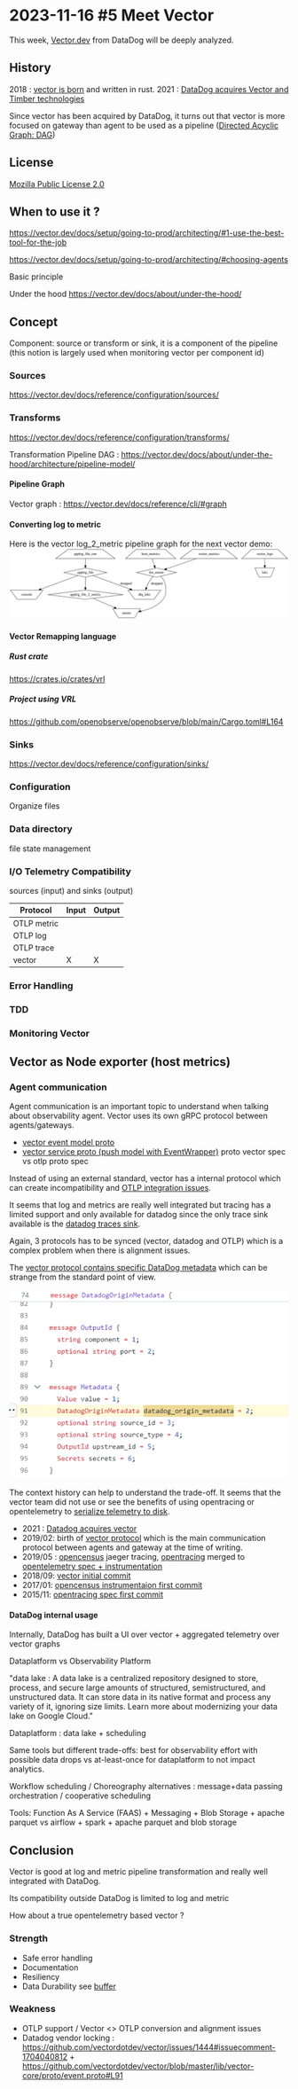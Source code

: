 # 2023-11-16 #5 Meet Vector

This week, [Vector.dev](https://vector.dev/) from DataDog will be deeply analyzed.

## History
2018 : [vector is born](https://github.com/vectordotdev/vector/commit/83705cb791254b331b27f7719f5adae083ac3b13) and written in rust.
2021 : [DataDog acquires Vector and Timber technologies](https://www.datadoghq.com/blog/datadog-acquires-timber-technologies-vector/)

Since vector has been acquired by DataDog, it turns out that vector is more focused on gateway than agent to be used as a pipeline ([Directed Acyclic Graph: DAG](https://vector.dev/docs/about/under-the-hood/architecture/pipeline-model/))

## License
[Mozilla Public License 2.0](https://github.com/vectordotdev/vector/blob/master/LICENSE)

## When to use it ?
https://vector.dev/docs/setup/going-to-prod/architecting/#1-use-the-best-tool-for-the-job

https://vector.dev/docs/setup/going-to-prod/architecting/#choosing-agents

Basic principle

Under the hood
https://vector.dev/docs/about/under-the-hood/

## Concept

Component: source or transform or sink, it is a component of the pipeline (this notion is largely used when monitoring vector per component id)

### Sources
https://vector.dev/docs/reference/configuration/sources/

### Transforms
https://vector.dev/docs/reference/configuration/transforms/

Transformation Pipeline DAG : https://vector.dev/docs/about/under-the-hood/architecture/pipeline-model/

#### Pipeline Graph
Vector graph : https://vector.dev/docs/reference/cli/#graph

#### Converting log to metric
Here is the vector log_2_metric pipeline graph for the next vector demo:
![vector graph demo](./vector-graph.svg)

#### Vector Remapping language

##### Rust crate
https://crates.io/crates/vrl

##### Project using VRL
https://github.com/openobserve/openobserve/blob/main/Cargo.toml#L164

### Sinks
https://vector.dev/docs/reference/configuration/sinks/

### Configuration
Organize files

### Data directory
file state management

### I/O Telemetry Compatibility
sources (input) and sinks (output)

| Protocol | Input | Output |
|-|-|-|
|OTLP metric|||
|OTLP log|||
|OTLP trace|||
|vector|X|X|

### Error Handling

### TDD

### Monitoring Vector

## Vector as Node exporter (host metrics)

### Agent communication
Agent communication is an important topic to understand when talking about observability agent.
Vector uses its own gRPC protocol between agents/gateways. 
- [vector event model proto](https://github.com/vectordotdev/vector/blob/master/lib/vector-core/proto/event.proto)
- [vector service proto (push model with EventWrapper)](https://github.com/vectordotdev/vector/blob/master/proto/vector.proto)
proto vector spec vs otlp proto spec

Instead of using an external standard, vector has a internal protocol which can create incompatibility and [OTLP integration issues](https://github.com/vectordotdev/vector/issues/1444#issuecomment-1704040812).

It seems that log and metrics are really well integrated but tracing has a limited support and only available for datadog since the only trace sink available is the [datadog traces sink](https://vector.dev/docs/reference/configuration/sinks/datadog_traces/).

Again, 3 protocols has to be synced (vector, datadog and OTLP) which is a complex problem when there is alignment issues.

The [vector protocol contains specific DataDog metadata](https://github.com/vectordotdev/vector/blob/master/lib/vector-core/proto/event.proto#L91) which can be strange from the standard point of view.

![vector protocol contains specific features](./vector-protocol-datadog.png)

The context history can help to understand the trade-off. It seems that the vector team did not use or see the benefits of using opentracing or opentelemetry to [serialize telemetry to disk](https://github.com/vectordotdev/vector/pull/81).

- 2021 : [Datadog acquires vector](https://www.datadoghq.com/blog/datadog-acquires-timber-technologies-vector/)
- 2019/02: birth of [vector protocol](https://github.com/vectordotdev/vector/pull/81) which is the main communication protocol between agents and gateway at the time of writing.
- 2019/05 : [opencensus](https://opencensus.io/) jaeger tracing, [opentracing](https://github.com/opentracing/opentracing-go) merged to [opentelemetry spec + instrumentation](https://github.com/open-telemetry/opentelemetry-java/pull/244)
- 2018/09: [vector initial commit](https://github.com/vectordotdev/vector/commit/83705cb791254b331b27f7719f5adae083ac3b13)
- 2017/01: [opencensus instrumentaion first commit](https://github.com/census-instrumentation/opencensus-go/commit/304ea252d1c39e8aecc84d1bb608c806ff25bfb3)
- 2015/11: [opentracing spec first commit](https://github.com/opentracing/opentracing-go/commit/eab1a36e622e49f29d348dc39bc03730ae228b72)

#### DataDog internal usage
Internally, DataDog has built a UI over vector + aggregated telemetry over vector graphs

Dataplatform vs Observability Platform

"data lake : A data lake is a centralized repository designed to store, process, and secure large amounts of structured, semistructured, and unstructured data. It can store data in its native format and process any variety of it, ignoring size limits. Learn more about modernizing your data lake on Google Cloud."

Dataplatform : data lake + scheduling

Same tools but different trade-offs: best for observability effort with possible data drops vs at-least-once for dataplatform to not impact analytics.

Workflow scheduling / Choreography alternatives : message+data passing orchestration / cooperative scheduling

Tools: Function As A Service (FAAS) + Messaging + Blob Storage + apache parquet vs airflow + spark + apache parquet and blob storage

## Conclusion

Vector is good at log and metric pipeline transformation and really well integrated with DataDog.

Its compatibility outside DataDog is limited to log and metric 

How about a true opentelemetry based vector ?

### Strength

+ Safe error handling
+ Documentation
+ Resiliency
+ Data Durability see [buffer](https://vector.dev/docs/about/under-the-hood/architecture/buffering-model/#disk-buffers)

### Weakness

- OTLP support / Vector <> OTLP conversion and alignment issues
- Datadog vendor locking : https://github.com/vectordotdev/vector/issues/1444#issuecomment-1704040812 + https://github.com/vectordotdev/vector/blob/master/lib/vector-core/proto/event.proto#L91